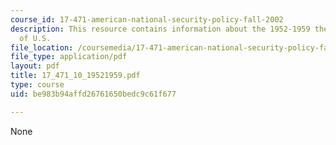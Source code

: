 ```yaml
---
course_id: 17-471-american-national-security-policy-fall-2002
description: This resource contains information about the 1952-1959 the ?nuclearization?
  of U.S.
file_location: /coursemedia/17-471-american-national-security-policy-fall-2002/be983b94affd26761650bedc9c61f677_17_471_10_19521959.pdf
file_type: application/pdf
layout: pdf
title: 17_471_10_19521959.pdf
type: course
uid: be983b94affd26761650bedc9c61f677

---
```

None